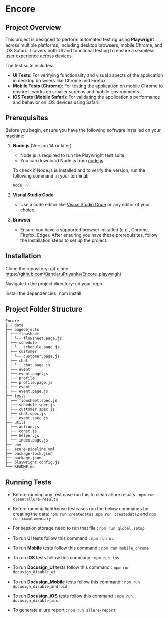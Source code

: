 # Encore

## Project Overview

This project is designed to perform automated testing using **Playwright** across multiple platforms, including desktop browsers, mobile Chrome, and iOS Safari. It covers both UI and functional testing to ensure a seamless user experience across devices.

The test suite includes:

- **UI Tests**: For verifying functionality and visual aspects of the application in desktop browsers like Chrome and Firefox.
- **Mobile Tests (Chrome)**: For testing the application on mobile Chrome to ensure it works on smaller screens and mobile environments.
- **iOS Tests (Mobile Safari)**: For validating the application's performance and behavior on iOS devices using Safari.

## Prerequisites

Before you begin, ensure you have the following software installed on your machine:

1. **Node.js** (Version 14 or later)

   - Node.js is required to run the Playwright test suite.
   - You can download Node.js from [node.js](https://nodejs.org/)

   To check if Node.js is installed and to verify the version, run the following command in your terminal:

   ```bash
   node -v.

   ```

2. **Visual Studio Code**

   - Use a code editor like [Visual Studio Code](https://code.visualstudio.com/) or any editor of your choice.

3. **Browser**
   - Ensure you have a supported browser installed (e.g., Chrome, Firefox, Edge).
     After ensuring you have these prerequisites, follow the Installation steps to set up the project.

## Installation

Clone the repository:
git clone https://github.com/BandaruPriyanka/Encore_playwright

Navigate to the project directory:
cd your-repo

Install the dependencies:
npm install

## Project Folder Structure

```
Encore
├── data
├── pageobjects
│ ├── flowsheet
│ │ └── flowsheet.page.js
│ ├── schedule
│ │ └── schedule.page.js
│ ├── customer
│ │ └── customer.page.js
│ ├── chat
│ │ └── chat.page.js
│ └── event
│ └── event.page.js
| └── profile
│ └── profile.page.js
| └── event
│ └── event.page.js
├── tests
│ ├── flowsheet.spec.js
│ ├── schedule.spec.js
│ ├── customer.spec.js
│ ├── chat.spec.js
│ └── event.spec.js
├── utils
│ ├── action.js
│ ├── const.js
│ ├── helper.js
│ └── index.page.js
├── env
├── azure-pipeline.yml
├── package-lock.json
├── package.json
├── playwright.config.js
└── README.md
```

## Running Tests

- Before running any test case run this to clean allure results : `npm run clean:allure-results`

- Before running lighthouse testcases run the below commands for creating the data:
  `npm run createdata1` ,`npm run createdata2` and `npm run complimentary`

- For session storage need to run that file : `npm run global_setup `

- To run **UI** tests follow this command : `npm run ui`

- To run **Mobile** tests follow this command : `npm run mobile_chrome`

- To run **iOS** tests follow this command : `npm run ios`

- To run **Docusign_UI** tests follow this command : `npm run docusign_disable_ui`

- To run **Docusign_Mobile** tests follow this command : `npm run docusign_disable_android`

- To run **Docusign_iOS** tests follow this command : `npm run docusign_disable_ios`

- To generate allure report : `npm run allure-report`
